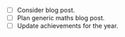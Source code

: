 - [ ] Consider blog post.
- [ ] Plan generic maths blog post.
- [ ] Update achievements for the year.